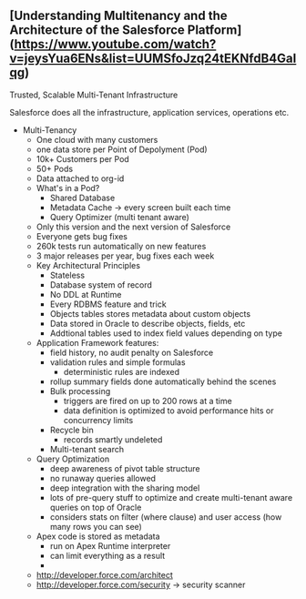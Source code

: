 ## [Understanding Multitenancy and the Architecture of the Salesforce Platform] (https://www.youtube.com/watch?v=jeysYua6ENs&list=UUMSfoJzq24tEKNfdB4GaIqg)

Trusted, Scalable Multi-Tenant Infrastructure

Salesforce does all the infrastructure, application services, operations etc.

* Multi-Tenancy
  * One cloud with many customers
  * one data store per Point of Depolyment (Pod)
  * 10k+ Customers per Pod
  * 50+ Pods
  * Data attached to org-id
  * What's in a Pod?
    * Shared Database
    * Metadata Cache -> every screen built each time
    * Query Optimizer (multi tenant aware)
  * Only this version and the next version of Salesforce
  * Everyone gets bug fixes
  * 260k tests run automatically on new features
  * 3 major releases per year, bug fixes each week
  * Key Architectural Principles
    * Stateless
    * Database system of record
    * No DDL at Runtime
    * Every RDBMS feature and trick
    * Objects tables stores metadata about custom objects
    * Data stored in Oracle to describe objects, fields, etc
    * Addtional tables used to index field values depending on type
  * Application Framework features:
    * field history, no audit penalty on Salesforce
    * validation rules and simple formulas
      * deterministic rules are indexed
    * rollup summary fields done automatically behind the scenes
    * Bulk processing
      * triggers are fired on up to 200 rows at a time
      * data definition is optimized to avoid performance hits or concurrency limits
    * Recycle bin
      * records smartly undeleted
    * Multi-tenant search
  * Query Optimization
    * deep awareness of pivot table structure
    * no runaway queries allowed
    * deep integration with the sharing model
    * lots of pre-query stuff to optimize and create multi-tenant aware queries on top of Oracle
    * considers stats on filter (where clause) and user access (how many rows you can see)
  * Apex code is stored as metadata
    * run on Apex Runtime interpreter
    * can limit everything as a result
    * 
  * http://developer.force.com/architect
  * http://developer.force.com/security -> security scanner
